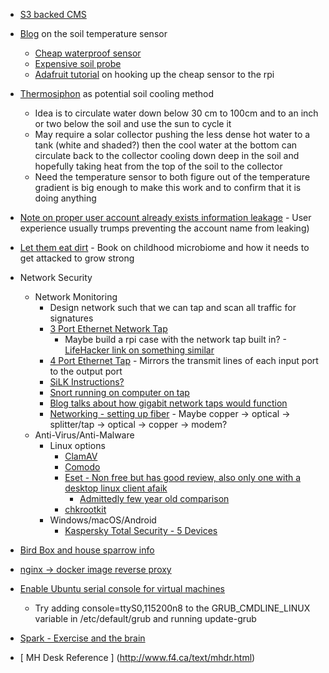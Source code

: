 * [S3 backed CMS](https://github.com/A-Helberg/adlet)
* [Blog](https://chrisramsay.co.uk/posts/2014/04/soil-temperature-monitoring-part-one/) on the soil temperature sensor
    * [Cheap waterproof sensor](https://www.adafruit.com/products/381)
    * [Expensive soil probe](https://www.adafruit.com/products/1298)
    * [Adafruit tutorial](https://learn.adafruit.com/adafruits-raspberry-pi-lesson-11-ds18b20-temperature-sensing/hardware) on hooking up the cheap sensor to the rpi
* [Thermosiphon](http://www.appropedia.org/Thermosiphon) as potential soil cooling method
    * Idea is to circulate water down below 30 cm to 100cm and to an inch or two below the soil and use the sun to cycle it
    *  May require a solar collector pushing the less dense hot water to a tank (white and shaded?) then the cool water at the bottom can circulate back to the collector cooling down deep in the soil and hopefully taking heat from the top of the soil to the collector
    * Need the temperature sensor to both figure out of the temperature gradient is big enough to make this work and to confirm that it is doing anything
* [Note on proper user account already exists information leakage](https://security.stackexchange.com/a/40695/19740) - User experience usually trumps preventing the account name from leaking)  
* [Let them eat dirt](https://www.amazon.com/Let-Them-Eat-Dirt-Oversanitized/dp/1616206497/ref=sr_1_1?ie=UTF8&qid=1478753933&sr=8-1&keywords=let+them+eat+dirt) - Book on childhood microbiome and how it needs to get attacked to grow strong
* Network Security
    * Network Monitoring
        * Design network such that we can tap and scan all traffic for signatures
        * [3 Port Ethernet Network Tap](http://www.instructables.com/id/Make-a-Passive-Network-Tap/)
            * Maybe build a rpi case with the network tap built in? - [LifeHacker link on something similar](https://www.lifehacker.com.au/2015/11/how-to-build-a-portable-hacking-station-with-a-raspberry-pi-and-kali-linux/)
        * [4 Port Ethernet Tap](http://www.enigmacurry.com/articles/building-an-ethernet-tap//) - Mirrors the transmit lines of each input port to the output port
        * [SiLK Instructions?](https://tools.netsa.cert.org/confluence/pages/viewpage.action?pageId=23298051)
        * [Snort running on computer on tap](http://www.snort.org)
        * [Blog talks about how gigabit network taps would function](http://www.fragmentationneeded.net/2012/01/ethernet-taps-dont-get-me-started.html)
        * [Networking - setting up fiber](https://superuser.com/questions/723292/looking-for-a-fiber-optic-switch-or-router-for-home-use) - Maybe copper -> optical -> splitter/tap -> optical -> copper -> modem?
    * Anti-Virus/Anti-Malware
        * Linux options
            * [ClamAV](https://www.clamav.net/)
            * [Comodo](https://www.comodo.com/home/internet-security/antivirus-for-linux.php?track=8251)
            * [Eset - Non free but has good review, also only one with a desktop linux client afaik](https://www.eset.com/us/home/antivirus-linux/#?years=2)
                * [Admittedly few year old comparison](http://www.networkworld.com/article/2989137/linux/av-test-lab-tests-16-linux-antivirus-products-against-windows-and-linux-malware.html)
            * [chkrootkit](http://www.chkrootkit.org/)
        * Windows/macOS/Android
            * [Kaspersky Total Security - 5 Devices](https://store.kaspersky.com/store?Action=DisplayPage&Env=BASE&Locale=en_US&SiteID=kasperus&id=QuickBuyCartPage)
* [Bird Box and house sparrow info](http://www.sialis.org/index.html)
* [nginx -> docker image reverse proxy](http://blog.florianlopes.io/host-multiple-websites-on-single-host-docker/)
    
* [Enable Ubuntu serial console for virtual machines](https://help.ubuntu.com/community/SerialConsoleHowto)
    * Try adding console=ttyS0,115200n8 to the GRUB_CMDLINE_LINUX variable in /etc/default/grub and running update-grub
* [Spark - Exercise and the brain](https://www.amazon.com/Spark-Revolutionary-Science-Exercise-Brain/dp/0316113514)
* [ MH Desk Reference ] (http://www.f4.ca/text/mhdr.html)